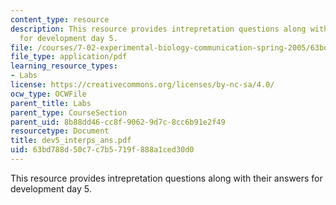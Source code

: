 ```yaml
---
content_type: resource
description: This resource provides intrepretation questions along with their answers
  for development day 5.
file: /courses/7-02-experimental-biology-communication-spring-2005/63bd788d50c7c7b5719f888a1ced30d0_dev5_interps_ans.pdf
file_type: application/pdf
learning_resource_types:
- Labs
license: https://creativecommons.org/licenses/by-nc-sa/4.0/
ocw_type: OCWFile
parent_title: Labs
parent_type: CourseSection
parent_uid: 8b88dd46-cc8f-9062-9d7c-8cc6b91e2f49
resourcetype: Document
title: dev5_interps_ans.pdf
uid: 63bd788d-50c7-c7b5-719f-888a1ced30d0
---
```

This resource provides intrepretation questions along with their answers for development day 5.
